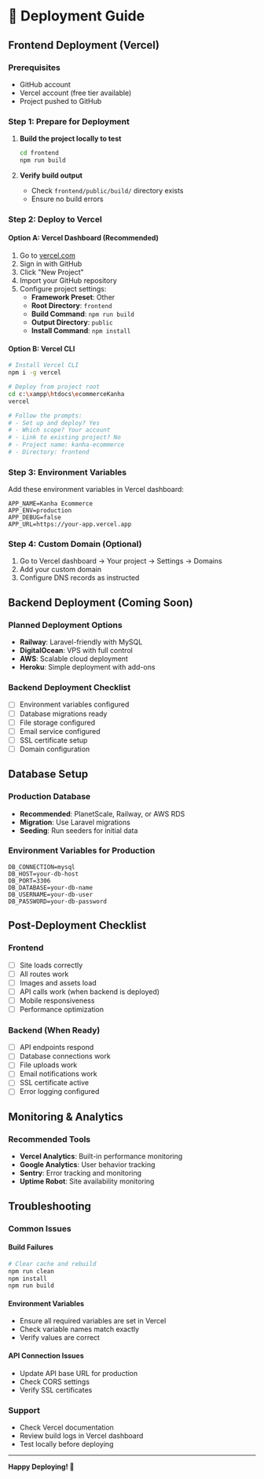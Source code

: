 # 🚀 Deployment Guide

## Frontend Deployment (Vercel)

### **Prerequisites**
- GitHub account
- Vercel account (free tier available)
- Project pushed to GitHub

### **Step 1: Prepare for Deployment**

1. **Build the project locally to test**
   ```bash
   cd frontend
   npm run build
   ```

2. **Verify build output**
   - Check `frontend/public/build/` directory exists
   - Ensure no build errors

### **Step 2: Deploy to Vercel**

#### **Option A: Vercel Dashboard (Recommended)**
1. Go to [vercel.com](https://vercel.com)
2. Sign in with GitHub
3. Click "New Project"
4. Import your GitHub repository
5. Configure project settings:
   - **Framework Preset**: Other
   - **Root Directory**: `frontend`
   - **Build Command**: `npm run build`
   - **Output Directory**: `public`
   - **Install Command**: `npm install`

#### **Option B: Vercel CLI**
```bash
# Install Vercel CLI
npm i -g vercel

# Deploy from project root
cd c:\xampp\htdocs\ecommerceKanha
vercel

# Follow the prompts:
# - Set up and deploy? Yes
# - Which scope? Your account
# - Link to existing project? No
# - Project name: kanha-ecommerce
# - Directory: frontend
```

### **Step 3: Environment Variables**

Add these environment variables in Vercel dashboard:
```
APP_NAME=Kanha Ecommerce
APP_ENV=production
APP_DEBUG=false
APP_URL=https://your-app.vercel.app
```

### **Step 4: Custom Domain (Optional)**
1. Go to Vercel dashboard → Your project → Settings → Domains
2. Add your custom domain
3. Configure DNS records as instructed

## Backend Deployment (Coming Soon)

### **Planned Deployment Options**
- **Railway**: Laravel-friendly with MySQL
- **DigitalOcean**: VPS with full control
- **AWS**: Scalable cloud deployment
- **Heroku**: Simple deployment with add-ons

### **Backend Deployment Checklist**
- [ ] Environment variables configured
- [ ] Database migrations ready
- [ ] File storage configured
- [ ] Email service configured
- [ ] SSL certificate setup
- [ ] Domain configuration

## Database Setup

### **Production Database**
- **Recommended**: PlanetScale, Railway, or AWS RDS
- **Migration**: Use Laravel migrations
- **Seeding**: Run seeders for initial data

### **Environment Variables for Production**
```env
DB_CONNECTION=mysql
DB_HOST=your-db-host
DB_PORT=3306
DB_DATABASE=your-db-name
DB_USERNAME=your-db-user
DB_PASSWORD=your-db-password
```

## Post-Deployment Checklist

### **Frontend**
- [ ] Site loads correctly
- [ ] All routes work
- [ ] Images and assets load
- [ ] API calls work (when backend is deployed)
- [ ] Mobile responsiveness
- [ ] Performance optimization

### **Backend (When Ready)**
- [ ] API endpoints respond
- [ ] Database connections work
- [ ] File uploads work
- [ ] Email notifications work
- [ ] SSL certificate active
- [ ] Error logging configured

## Monitoring & Analytics

### **Recommended Tools**
- **Vercel Analytics**: Built-in performance monitoring
- **Google Analytics**: User behavior tracking
- **Sentry**: Error tracking and monitoring
- **Uptime Robot**: Site availability monitoring

## Troubleshooting

### **Common Issues**

#### **Build Failures**
```bash
# Clear cache and rebuild
npm run clean
npm install
npm run build
```

#### **Environment Variables**
- Ensure all required variables are set in Vercel
- Check variable names match exactly
- Verify values are correct

#### **API Connection Issues**
- Update API base URL for production
- Check CORS settings
- Verify SSL certificates

### **Support**
- Check Vercel documentation
- Review build logs in Vercel dashboard
- Test locally before deploying

---

**Happy Deploying! 🚀**
